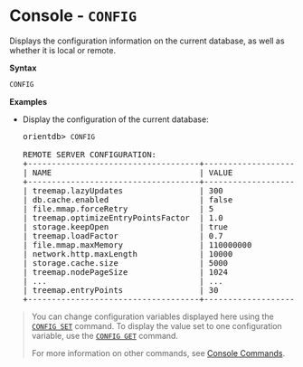 # Console - `CONFIG`

Displays the configuration information on the current database, as well as whether it is local or remote.

**Syntax**

```sql
CONFIG
```

**Examples**

- Display the configuration of the current database:

  <pre>
  orientdb> <code class="userinput lang-sql">CONFIG</code>

  REMOTE SERVER CONFIGURATION:
  +------------------------------------+--------------------------------+
  | NAME                               | VALUE                          |
  +------------------------------------+--------------------------------+
  | treemap.lazyUpdates                | 300                            |
  | db.cache.enabled                   | false                          |
  | file.mmap.forceRetry               | 5                              |
  | treemap.optimizeEntryPointsFactor  | 1.0                            |
  | storage.keepOpen                   | true                           |
  | treemap.loadFactor                 | 0.7                            |
  | file.mmap.maxMemory                | 110000000                      |
  | network.http.maxLength             | 10000                          |
  | storage.cache.size                 | 5000                           |
  | treemap.nodePageSize               | 1024                           |
  | ...                                | ...                            |
  | treemap.entryPoints                | 30                             |
  +------------------------------------+--------------------------------+
  </pre>

>You can change configuration variables displayed here using the [`CONFIG SET`](Console-Command-Config-Set.md) command.  To display the value set to one configuration variable, use the [`CONFIG GET`](Console-Command-Config-Get.md) command.
>
>For more information on other commands, see [Console Commands](Console-Commands.md).
